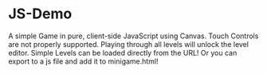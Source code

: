 # JS-Demo
A simple Game in pure, client-side JavaScript using Canvas. Touch Controls are not properly supported. 
Playing through all levels will unlock the level editor. 
Simple Levels can be loaded directly from the URL! Or you can export to a js file and add it to minigame.html!
